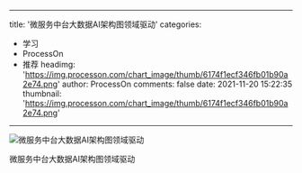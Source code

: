 
---
title: '微服务中台大数据AI架构图领域驱动'
categories: 
 - 学习
 - ProcessOn
 - 推荐
headimg: 'https://img.processon.com/chart_image/thumb/6174f1ecf346fb01b90a2e74.png'
author: ProcessOn
comments: false
date: 2021-11-20 15:22:35
thumbnail: 'https://img.processon.com/chart_image/thumb/6174f1ecf346fb01b90a2e74.png'
---

<div>   
<img class="thumb" alt="微服务中台大数据AI架构图领域驱动" src="https://img.processon.com/chart_image/thumb/6174f1ecf346fb01b90a2e74.png" referrerpolicy="no-referrer">
<p>微服务中台大数据AI架构图领域驱动</p>  
</div>
            